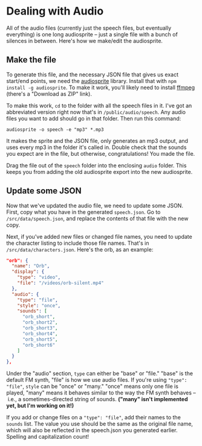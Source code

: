 # Dealing with Audio

All of the audio files (currently just the speech files, but eventually everything) is one long audiosprite – just a single file with a bunch of silences in between. Here's how we make/edit the audiosprite.

## Make the file

To generate this file, and the necessary JSON file that gives us exact start/end points, we need the [audiosprite](https://github.com/tonistiigi/audiosprite) library. Install that with `npm install -g audiosprite`. To make it work, you'll likely need to install [ffmpeg](https://evermeet.cx/ffmpeg/) (there's a "Download as ZIP" link).

To make this work, `cd` to the folder with all the speech files in it. I've got an abbreviated version right now that's in `/public/audio/speech`. Any audio files you want to add should go in that folder. Then run this command:

`audiosprite -o speech -e "mp3" *.mp3`

It makes the sprite and the JSON file, only generates an mp3 output, and uses every mp3 in the folder it's called in. Double check that the sounds you expect are in the file, but otherwise, congratulations! You made the file.

Drag the file out of the `speech` folder into the enclosing `audio` folder. This keeps you from adding the old audiosprite export into the new audiosprite.

## Update some JSON

Now that we've updated the audio file, we need to update some JSON. First, copy what you have in the generated `speech.json`. Go to `/src/data/speech.json`, and replace the contents of that file with the new copy.

Next, if you've added new files or changed file names, you need to update the character listing to include those file names. That's in `/src/data/characters.json`. Here's the orb, as an example:

```json
"orb": {
  "name": "Orb",
  "display": {
    "type": "video",
    "file": "/videos/orb-silent.mp4"
  },
  "audio": {
    "type": "file",
    "style": "once",
    "sounds": [
      "orb_short",
      "orb_short2",
      "orb_short3",
      "orb_short4",
      "orb_short5",
      "orb_short6"
    ]
  }
},

```

Under the "audio" section, `type` can either be "base" or "file." "base" is the default FM synth, "file" is how we use audio files. If you're using `"type": "file"`, `style` can be "once" or "many." "once" means only one file is played, "many" means it behaves similar to the way the FM synth behaves – i.e., a sometimes-directed string of sounds. **("many" isn't implemented yet, but I'm working on it!)**

If you add or change files on a `"type": "file"`, add their names to the `sounds` list. The value you use should be the same as the original file name, which will also be reflected in the speech.json you generated earlier. Spelling and capitalization count!